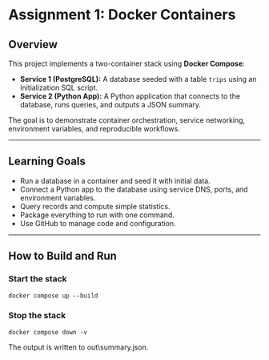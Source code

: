 # Assignment 1: Docker Containers

## Overview
This project implements a two-container stack using **Docker Compose**:
- **Service 1 (PostgreSQL):** A database seeded with a table `trips` using an initialization SQL script.
- **Service 2 (Python App):** A Python application that connects to the database, runs queries, and outputs a JSON summary.

The goal is to demonstrate container orchestration, service networking, environment variables, and reproducible workflows.

---

## Learning Goals
- Run a database in a container and seed it with initial data.  
- Connect a Python app to the database using service DNS, ports, and environment variables.  
- Query records and compute simple statistics.  
- Package everything to run with one command.  
- Use GitHub to manage code and configuration.  

---

## How to Build and Run

### Start the stack
```
docker compose up --build

```
### Stop the stack
```
docker compose down -v

```

The output is written to out\summary.json.
